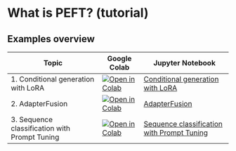 # What is PEFT? (tutorial)

## Examples overview

| Topic                                         | Google Colab                                                                                                                                                                          | Jupyter Notebook                                                                                                                 |
|-----------------------------------------------|---------------------------------------------------------------------------------------------------------------------------------------------------------------------------------------|----------------------------------------------------------------------------------------------------------------------------------|
| 1. Conditional generation with LoRA           | [![Open in Colab](https://colab.research.google.com/assets/colab-badge.svg)](https://colab.research.google.com/github/Wicwik/peft_tutorial/blob/main/examples/lora_seq2seq.ipynb)      | [Conditional generation with LoRA](https://github.com/Wicwik/peft_tutorial/blob/main/examples/lora_seq2seq.ipynb)                |
| 2. AdapterFusion                              | [![Open in Colab](https://colab.research.google.com/assets/colab-badge.svg)](https://colab.research.google.com/github/Wicwik/peft_tutorial/blob/main/examples/adapter_fusion.ipynb)    | [AdapterFusion](https://github.com/Wicwik/peft_tutorial/blob/main/examples/adapter_fusion.ipyn)                                  |
| 3. Sequence classification with Prompt Tuning | [![Open in Colab](https://colab.research.google.com/assets/colab-badge.svg)](https://colab.research.google.com/github/Wicwik/peft_tutorial/blob/main/examples/pt_classification.ipynb) | [Sequence classification with Prompt Tuning](https://github.com/Wicwik/peft_tutorial/blob/main/examples/pt_classification.ipynb) |